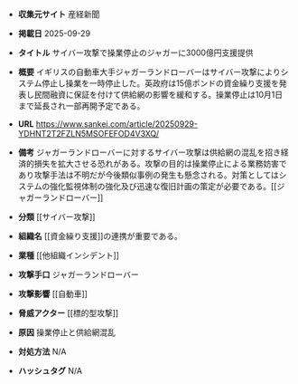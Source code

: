 - **収集元サイト**
産経新聞

- **掲載日**
2025-09-29

- **タイトル**
サイバー攻撃で操業停止のジャガーに3000億円支援提供

- **概要**
イギリスの自動車大手ジャガーランドローバーはサイバー攻撃によりシステム停止し操業を一時停止した。英政府は15億ポンドの資金繰り支援を発表し民間融資に保証を付けて供給網の影響を緩和する。操業停止は10月1日まで延長され一部再開予定である。

- **URL**
https://www.sankei.com/article/20250929-YDHNT2T2FZLN5MSOFEFOD4V3XQ/

- **備考**
ジャガーランドローバーに対するサイバー攻撃は供給網の混乱を招き経済的損失を拡大させる恐れがある。攻撃の目的は操業停止による業務妨害であり攻撃手法は不明だが今後類似事例の発生も懸念される。対策としてはシステムの強化監視体制の強化及び迅速な復旧計画の策定が必要である。[[ジャガーランドローバー]]

- **分類**
[[サイバー攻撃]]

- **組織名**
[[資金繰り支援]]の連携が重要である。

- **業種**
[[他組織インシデント]]

- **攻撃手口**
ジャガーランドローバー

- **攻撃影響**
[[自動車]]

- **脅威アクター**
[[標的型攻撃]]

- **原因**
操業停止と供給網混乱

- **対処方法**
N/A

- **ハッシュタグ**
N/A
